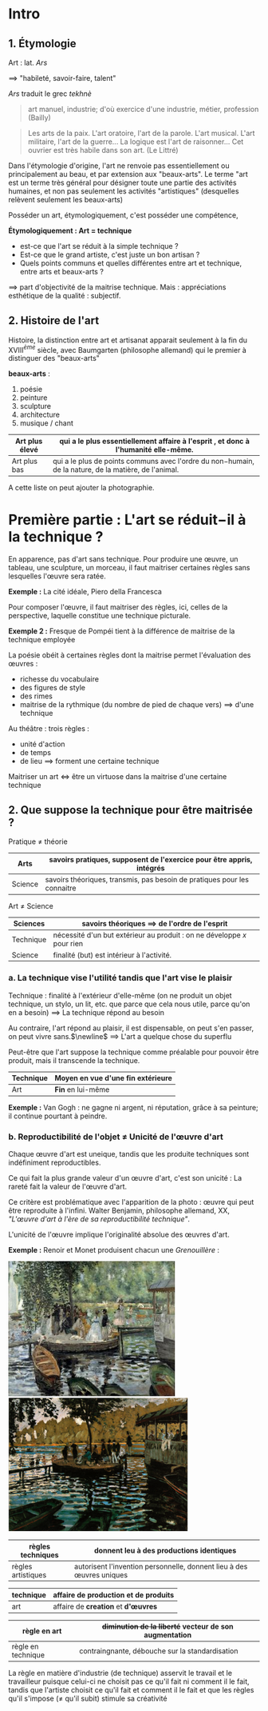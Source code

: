 
# Intro

## 1. Étymologie


Art : lat. _Ars_

$\implies$ "habileté, savoir-faire, talent"

_Ars_ traduit le grec _tekhnè_

> art manuel, industrie; d'où exercice d'une industrie, métier, profession
> (Bailly)

> Les arts de la paix. L'art oratoire, l'art de la parole. L'art musical. L'art militaire, l'art de la guerre... La logique est l'art de raisonner... Cet ouvrier est très habile dans son art.
> (Le Littré)


Dans l'étymologie d'origine, l'art ne renvoie pas essentiellement ou principalement au beau, et par extension aux "beaux-arts". Le terme "art est un terme très général pour désigner toute une partie des activités humaines, et non pas seulement les activités "artistiques" (desquelles relèvent seulement les beaux-arts)

Posséder un art, étymologiquement, c'est posséder une compétence, 

**Étymologiquement : Art = technique**


 - est-ce que l'art se réduit à la simple technique ?
 - Est-ce que le grand artiste, c'est juste un bon artisan ?
 - Quels points communs et quelles différentes entre art et technique, entre arts et beaux-arts ?

$\implies$ part d'objectivité de la maitrise technique. Mais : appréciations esthétique de la qualité : subjectif.

## 2. Histoire de l'art

Histoire, la distinction entre art et artisanat apparait seulement à la fin du XVIII$^{ème}$ siècle, avec Baumgarten (philosophe allemand) qui le premier à distinguer des "beaux-arts"

**beaux-arts** :
 1. poésie
 2. peinture
 3. sculpture
 4. architecture
 5. musique / chant

| Art plus élevé | qui a le plus essentiellement affaire à l'esprit , et donc à l'humanité elle-même.                    |
| -------------- | ----------------------------------------------------------------------------------------------------- |
| Art plus bas   | qui a le plus de points communs avec l'ordre du non−humain, de la nature, de la matière, de l'animal. |

A cette liste on peut ajouter la photographie.


# Première partie : L'art se réduit−il à la technique ?

En apparence, pas d'art sans technique. Pour produire une œuvre, un tableau, une sculpture, un morceau, il faut maitriser certaines règles sans lesquelles l'œuvre sera ratée.

**Exemple :** La cité idéale, Piero della Francesca

Pour composer l'œuvre, il faut maitriser des règles, ici, celles de la perspective, laquelle constitue une technique picturale.

**Exemple 2 :** Fresque de Pompéi tient à la différence de maitrise de la technique employée

La poésie obéit à certaines règles dont la maitrise permet l'évaluation des œuvres :
 - richesse du vocabulaire
 - des figures de style
 - des rimes
 - maitrise de la rythmique (du nombre de pied de chaque vers)
 $\implies$ d'une technique

Au théâtre : trois règles :
 - unité d'action
 - de temps
 - de lieu
 $\implies$ forment une certaine technique

Maitriser un art $\iff$ être un virtuose dans la maitrise d'une certaine technique



## 2. Que suppose la technique pour être maitrisée ?

Pratique $\neq$ théorie

| Arts    | savoirs pratiques, supposent de l'exercice pour être appris, intégrés    |
|---------|--------------------------------------------------------------------------|
| Science | savoirs théoriques, transmis, pas besoin de pratiques pour les connaitre |


Art $\neq$ Science


|   Sciences   |          savoirs théoriques $\implies$ de l'ordre de l'esprit                   |
|--------------|-------------------------------------------------------------------------|
|  Technique   | nécessité d'un but extérieur au produit : on ne développe $x$ pour rien |
|   Science    |               finalité (but) est intérieur à l'activité.                |


### a. La technique vise l'utilité tandis que l'art vise le plaisir

Technique : finalité à l'extérieur d'elle-même (on ne produit un objet technique, un stylo, un lit, etc. que parce que cela nous utile, parce qu'on en a besoin)
$\implies$
La technique répond au besoin


Au contraire, l'art répond au plaisir, il est dispensable, on peut s'en passer, on peut vivre sans.$\newline$
$\implies$ L'art a quelque chose du superflu

Peut-être que l'art suppose la technique comme préalable pour pouvoir être produit, mais il transcende la technique.


| Technique | **Moyen** en vue d'une fin extérieure |
|-----------|-----------------------------------|
| Art       | **Fin** en lui-même                   |


**Exemple :** Van Gogh : ne gagne ni argent, ni réputation, grâce à sa peinture; il continue pourtant à peindre.


### b. Reproductibilité de l'objet $\neq$ Unicité de l'œuvre d'art


Chaque œuvre d'art est uneique, tandis que les produite techniques sont indéfiniment reproductibles.

Ce qui fait la plus grande valeur d'un œuvre d'art, c'est son unicité : La rareté fait la valeur de l'œuvre d'art.

Ce critère est problématique avec l'apparition de la photo : œuvre qui peut être reproduite à l'infini. Walter Benjamin, philosophe allemand, XX, _"L'œuvre d'art à l'ère de sa reproductibilité technique"_.

L'unicité de l'œuvre implique l'originalité absolue des œuvres d'art.

**Exemple :** Renoir et Monet produisent chacun une _Grenouillère_ :

![Renoir, La Grenouillère](Renoir_La_Grenouillere.jpg)
![Monet Bain a la Grenouillere](Monet_Bain_a_la_Grenouillere.png)

| règles techniques  | donnent leu à des productions identiques                              |
|--------------------|-----------------------------------------------------------------------|
| règles artistiques | autorisent l'invention personnelle, donnent lieu à des œuvres uniques |


| technique | affaire de **production** et de **produits**         |
|-----------|----------------------------------------------|
| art       | affaire de **creation** et **d'œuvres**              |


| règle en art       | ~~diminution de la liberté~~ vecteur de son augmentation     |
|--------------------|----------------------------------------------------------|
| règle en technique | contraingnante, débouche sur la standardisation          |



La règle en matière d'industrie (de technique) asservit le travail et le travailleur puisque celui-ci ne choisit pas ce qu'il fait ni comment il le fait, tandis que l'artiste choisit ce qu'il fait et comment il le fait et que les règles qu'il s'impose ($\neq$ qu'il subit) stimule sa créativité





